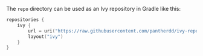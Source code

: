 The `repo` directory can be used as an Ivy repository in Gradle like this:
```kts
repositories {
    ivy {
        url = uri("https://raw.githubusercontent.com/pantherdd/ivy-repo/main/repo")
        layout("ivy")
    }
}
```
